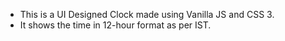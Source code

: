 - This is a UI Designed Clock made using Vanilla JS and CSS 3. 
- It shows the time in 12-hour format as per IST.
